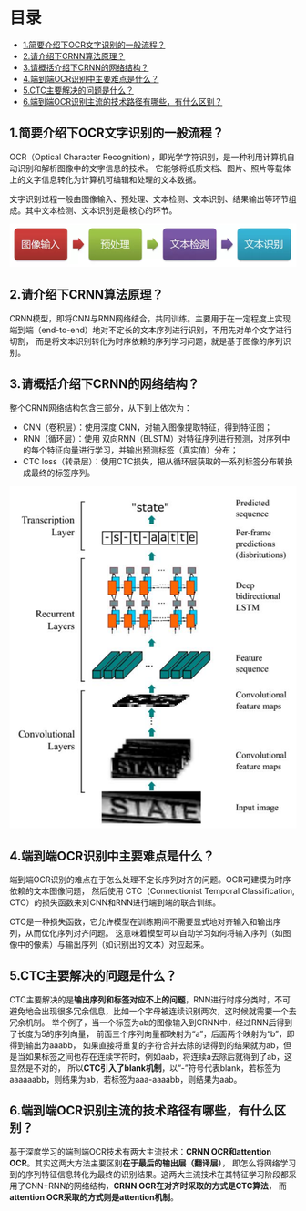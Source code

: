 # 目录

- [1.简要介绍下OCR文字识别的一般流程？](#1.简要介绍下OCR文字识别的一般流程？)
- [2.请介绍下CRNN算法原理？](#2.请介绍下CRNN算法原理？)
- [3.请概括介绍下CRNN的网络结构？](#3.请概括介绍下CRNN的网络结构？)
- [4.端到端OCR识别中主要难点是什么？](#4.端到端OCR识别中主要难点是什么？)
- [5.CTC主要解决的问题是什么？](#5.CTC主要解决的问题是什么？)
- [6.端到端OCR识别主流的技术路径有哪些，有什么区别？](#6.端到端OCR识别主流的技术路径有哪些，有什么区别？)


<h2 id="1.简要介绍下OCR文字识别的一般流程？">1.简要介绍下OCR文字识别的一般流程？</h2>

OCR（Optical Character Recognition），即光学字符识别，是一种利用计算机自动识别和解析图像中的文字信息的技术。
它能够将纸质文档、图片、照片等载体上的文字信息转化为计算机可编辑和处理的文本数据。

文字识别过程一般由图像输入、预处理、文本检测、文本识别、结果输出等环节组成。其中文本检测、文本识别是最核心的环节。

![](imgs/OCR流程.png)


<h2 id="2.请介绍下CRNN算法原理？">2.请介绍下CRNN算法原理？</h2>

CRNN模型，即将CNN与RNN网络结合，共同训练。主要用于在一定程度上实现端到端（end-to-end）地对不定长的文本序列进行识别，不用先对单个文字进行切割，
而是将文本识别转化为时序依赖的序列学习问题，就是基于图像的序列识别。


<h2 id="3.请概括介绍下CRNN的网络结构？">3.请概括介绍下CRNN的网络结构？</h2>

整个CRNN网络结构包含三部分，从下到上依次为：
- CNN（卷积层）：使用深度 CNN，对输入图像提取特征，得到特征图；
- RNN（循环层）：使用 双向RNN（BLSTM）对特征序列进行预测，对序列中的每个特征向量进行学习，并输出预测标签（真实值）分布；
- CTC loss（转录层）：使用CTC损失，把从循环层获取的一系列标签分布转换成最终的标签序列。

![](imgs/CRNN网络结构.png)


<h2 id="4.端到端OCR识别中主要难点是什么？">4.端到端OCR识别中主要难点是什么？</h2>

端到端OCR识别的难点在于怎么处理不定长序列对齐的问题。OCR可建模为时序依赖的文本图像问题，
然后使用 CTC（Connectionist Temporal Classification, CTC）的损失函数来对CNN和RNN进行端到端的联合训练。

CTC是一种损失函数，它允许模型在训练期间不需要显式地对齐输入和输出序列，从而优化序列对齐问题。
这意味着模型可以自动学习如何将输入序列（如图像中的像素）与输出序列（如识别出的文本）对应起来。


<h2 id="5.CTC主要解决的问题是什么？">5.CTC主要解决的问题是什么？</h2>

CTC主要解决的是**输出序列和标签对应不上的问题**，RNN进行时序分类时，不可避免地会出现很多冗余信息，比如一个字母被连续识别两次，这时候就需要一个去冗余机制。
举个例子，当一个标签为ab的图像输入到CRNN中，经过RNN后得到了长度为5的序列向量， 前面三个序列向量都映射为“a”，后面两个映射为“b”，即得到输出为aaabb，
如果直接将重复的字符合并去除的话得到的结果就为ab，但是当如果标签之间也存在连续字符时，例如aab，将连续a去除后就得到了ab，这显然是不对的，
所以**CTC引入了blank机制**，以“-”符号代表blank，若标签为aaaaaabb，则结果为ab，若标签为aaa-aaaabb，则结果为aab。


<h2 id="6.端到端OCR识别主流的技术路径有哪些，有什么区别？">6.端到端OCR识别主流的技术路径有哪些，有什么区别？</h2>

基于深度学习的端到端OCR技术有两大主流技术：**CRNN OCR和attention OCR**。其实这两大方法主要区别**在于最后的输出层（翻译层）**，
即怎么将网络学习到的序列特征信息转化为最终的识别结果。这两大主流技术在其特征学习阶段都采用了CNN+RNN的网络结构，**CRNN OCR在对齐时采取的方式是CTC算法**，
而**attention OCR采取的方式则是attention机制**。
